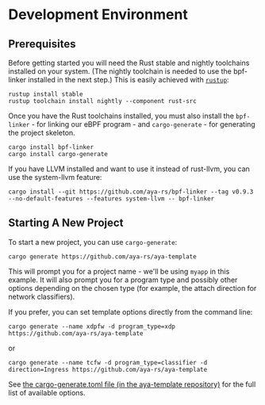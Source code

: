 # Development Environment

## Prerequisites

Before getting started you will need the Rust stable and nightly toolchains installed on your system. (The nightly toolchain is needed to use the bpf-linker installed in the next step.)
This is easily achieved with [`rustup`](https://rustup.rs):

```console
rustup install stable
rustup toolchain install nightly --component rust-src
```

Once you have the Rust toolchains installed, you must also install the `bpf-linker` - for linking our eBPF program - and `cargo-generate` - for generating the project skeleton.

```console
cargo install bpf-linker
cargo install cargo-generate
```

If you have LLVM installed and want to use it instead of rust-llvm, you can use the system-llvm feature:
```console
cargo install --git https://github.com/aya-rs/bpf-linker --tag v0.9.3 --no-default-features --features system-llvm -- bpf-linker
```

## Starting A New Project

To start a new project, you can use `cargo-generate`:

```console
cargo generate https://github.com/aya-rs/aya-template
```
This will prompt you for a project name - we'll be using `myapp` in this example. It will also prompt you for a program type and possibly other options depending on the chosen type (for example, the attach direction for network classifiers).

If you prefer, you can set template options directly from the command line:
```console
cargo generate --name xdpfw -d program_type=xdp https://github.com/aya-rs/aya-template
```
or
```console
cargo generate --name tcfw -d program_type=classifier -d direction=Ingress https://github.com/aya-rs/aya-template
```

See [the cargo-generate.toml file (in the aya-template repository)](https://github.com/aya-rs/aya-template/blob/main/cargo-generate.toml)
for the full list of available options.
